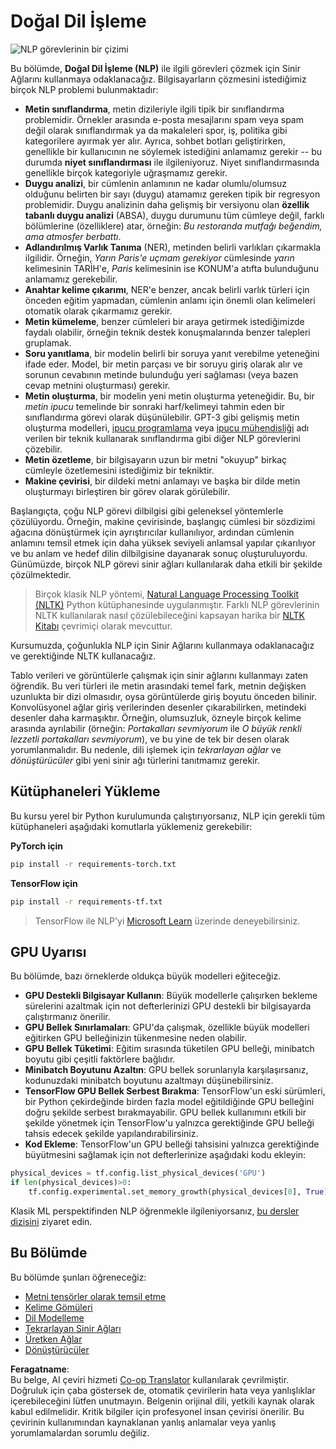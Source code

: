 <!--
CO_OP_TRANSLATOR_METADATA:
{
  "original_hash": "8ef02a9318257ea140ed3ed74442096d",
  "translation_date": "2025-08-26T07:19:03+00:00",
  "source_file": "lessons/5-NLP/README.md",
  "language_code": "tr"
}
-->
# Doğal Dil İşleme

![NLP görevlerinin bir çizimi](../../../../translated_images/ai-nlp.b22dcb8ca4707ceaee8576db1c5f4089c8cac2f454e9e03ea554f07fda4556b8.tr.png)

Bu bölümde, **Doğal Dil İşleme (NLP)** ile ilgili görevleri çözmek için Sinir Ağlarını kullanmaya odaklanacağız. Bilgisayarların çözmesini istediğimiz birçok NLP problemi bulunmaktadır:

* **Metin sınıflandırma**, metin dizileriyle ilgili tipik bir sınıflandırma problemidir. Örnekler arasında e-posta mesajlarını spam veya spam değil olarak sınıflandırmak ya da makaleleri spor, iş, politika gibi kategorilere ayırmak yer alır. Ayrıca, sohbet botları geliştirirken, genellikle bir kullanıcının ne söylemek istediğini anlamamız gerekir -- bu durumda **niyet sınıflandırması** ile ilgileniyoruz. Niyet sınıflandırmasında genellikle birçok kategoriyle uğraşmamız gerekir.
* **Duygu analizi**, bir cümlenin anlamının ne kadar olumlu/olumsuz olduğunu belirten bir sayı (duygu) atamamız gereken tipik bir regresyon problemidir. Duygu analizinin daha gelişmiş bir versiyonu olan **özellik tabanlı duygu analizi** (ABSA), duygu durumunu tüm cümleye değil, farklı bölümlerine (özelliklere) atar, örneğin: *Bu restoranda mutfağı beğendim, ama atmosfer berbattı*.
* **Adlandırılmış Varlık Tanıma** (NER), metinden belirli varlıkları çıkarmakla ilgilidir. Örneğin, *Yarın Paris'e uçmam gerekiyor* cümlesinde *yarın* kelimesinin TARİH'e, *Paris* kelimesinin ise KONUM'a atıfta bulunduğunu anlamamız gerekebilir.  
* **Anahtar kelime çıkarımı**, NER'e benzer, ancak belirli varlık türleri için önceden eğitim yapmadan, cümlenin anlamı için önemli olan kelimeleri otomatik olarak çıkarmamız gerekir.
* **Metin kümeleme**, benzer cümleleri bir araya getirmek istediğimizde faydalı olabilir, örneğin teknik destek konuşmalarında benzer talepleri gruplamak.
* **Soru yanıtlama**, bir modelin belirli bir soruya yanıt verebilme yeteneğini ifade eder. Model, bir metin parçası ve bir soruyu giriş olarak alır ve sorunun cevabının metinde bulunduğu yeri sağlaması (veya bazen cevap metnini oluşturması) gerekir.
* **Metin oluşturma**, bir modelin yeni metin oluşturma yeteneğidir. Bu, bir *metin ipucu* temelinde bir sonraki harf/kelimeyi tahmin eden bir sınıflandırma görevi olarak düşünülebilir. GPT-3 gibi gelişmiş metin oluşturma modelleri, [ipucu programlama](https://towardsdatascience.com/software-3-0-how-prompting-will-change-the-rules-of-the-game-a982fbfe1e0) veya [ipucu mühendisliği](https://medium.com/swlh/openai-gpt-3-and-prompt-engineering-dcdc2c5fcd29) adı verilen bir teknik kullanarak sınıflandırma gibi diğer NLP görevlerini çözebilir.
* **Metin özetleme**, bir bilgisayarın uzun bir metni "okuyup" birkaç cümleyle özetlemesini istediğimiz bir tekniktir.
* **Makine çevirisi**, bir dildeki metni anlamayı ve başka bir dilde metin oluşturmayı birleştiren bir görev olarak görülebilir.

Başlangıçta, çoğu NLP görevi dilbilgisi gibi geleneksel yöntemlerle çözülüyordu. Örneğin, makine çevirisinde, başlangıç cümlesi bir sözdizimi ağacına dönüştürmek için ayrıştırıcılar kullanılıyor, ardından cümlenin anlamını temsil etmek için daha yüksek seviyeli anlamsal yapılar çıkarılıyor ve bu anlam ve hedef dilin dilbilgisine dayanarak sonuç oluşturuluyordu. Günümüzde, birçok NLP görevi sinir ağları kullanılarak daha etkili bir şekilde çözülmektedir.

> Birçok klasik NLP yöntemi, [Natural Language Processing Toolkit (NLTK)](https://www.nltk.org) Python kütüphanesinde uygulanmıştır. Farklı NLP görevlerinin NLTK kullanılarak nasıl çözülebileceğini kapsayan harika bir [NLTK Kitabı](https://www.nltk.org/book/) çevrimiçi olarak mevcuttur.

Kursumuzda, çoğunlukla NLP için Sinir Ağlarını kullanmaya odaklanacağız ve gerektiğinde NLTK kullanacağız.

Tablo verileri ve görüntülerle çalışmak için sinir ağlarını kullanmayı zaten öğrendik. Bu veri türleri ile metin arasındaki temel fark, metnin değişken uzunlukta bir dizi olmasıdır, oysa görüntülerde giriş boyutu önceden bilinir. Konvolüsyonel ağlar giriş verilerinden desenler çıkarabilirken, metindeki desenler daha karmaşıktır. Örneğin, olumsuzluk, özneyle birçok kelime arasında ayrılabilir (örneğin: *Portakalları sevmiyorum* ile *O büyük renkli lezzetli portakalları sevmiyorum*), ve bu yine de tek bir desen olarak yorumlanmalıdır. Bu nedenle, dili işlemek için *tekrarlayan ağlar* ve *dönüştürücüler* gibi yeni sinir ağı türlerini tanıtmamız gerekir.

## Kütüphaneleri Yükleme

Bu kursu yerel bir Python kurulumunda çalıştırıyorsanız, NLP için gerekli tüm kütüphaneleri aşağıdaki komutlarla yüklemeniz gerekebilir:

**PyTorch için**
```bash
pip install -r requirements-torch.txt
```
**TensorFlow için**
```bash
pip install -r requirements-tf.txt
```

> TensorFlow ile NLP'yi [Microsoft Learn](https://docs.microsoft.com/learn/modules/intro-natural-language-processing-tensorflow/?WT.mc_id=academic-77998-cacaste) üzerinde deneyebilirsiniz.

## GPU Uyarısı

Bu bölümde, bazı örneklerde oldukça büyük modelleri eğiteceğiz.
* **GPU Destekli Bilgisayar Kullanın**: Büyük modellerle çalışırken bekleme sürelerini azaltmak için not defterlerinizi GPU destekli bir bilgisayarda çalıştırmanız önerilir.
* **GPU Bellek Sınırlamaları**: GPU'da çalışmak, özellikle büyük modelleri eğitirken GPU belleğinizin tükenmesine neden olabilir.
* **GPU Bellek Tüketimi**: Eğitim sırasında tüketilen GPU belleği, minibatch boyutu gibi çeşitli faktörlere bağlıdır.
* **Minibatch Boyutunu Azaltın**: GPU bellek sorunlarıyla karşılaşırsanız, kodunuzdaki minibatch boyutunu azaltmayı düşünebilirsiniz.
* **TensorFlow GPU Bellek Serbest Bırakma**: TensorFlow'un eski sürümleri, bir Python çekirdeğinde birden fazla model eğitildiğinde GPU belleğini doğru şekilde serbest bırakmayabilir. GPU bellek kullanımını etkili bir şekilde yönetmek için TensorFlow'u yalnızca gerektiğinde GPU belleği tahsis edecek şekilde yapılandırabilirsiniz.
* **Kod Ekleme**: TensorFlow'un GPU belleği tahsisini yalnızca gerektiğinde büyütmesini sağlamak için not defterlerinize aşağıdaki kodu ekleyin:

```python
physical_devices = tf.config.list_physical_devices('GPU') 
if len(physical_devices)>0:
    tf.config.experimental.set_memory_growth(physical_devices[0], True) 
```

Klasik ML perspektifinden NLP öğrenmekle ilgileniyorsanız, [bu dersler dizisini](https://github.com/microsoft/ML-For-Beginners/tree/main/6-NLP) ziyaret edin.

## Bu Bölümde
Bu bölümde şunları öğreneceğiz:

* [Metni tensörler olarak temsil etme](13-TextRep/README.md)
* [Kelime Gömüleri](14-Emdeddings/README.md)
* [Dil Modelleme](15-LanguageModeling/README.md)
* [Tekrarlayan Sinir Ağları](16-RNN/README.md)
* [Üretken Ağlar](17-GenerativeNetworks/README.md)
* [Dönüştürücüler](18-Transformers/README.md)

**Feragatname**:  
Bu belge, AI çeviri hizmeti [Co-op Translator](https://github.com/Azure/co-op-translator) kullanılarak çevrilmiştir. Doğruluk için çaba göstersek de, otomatik çevirilerin hata veya yanlışlıklar içerebileceğini lütfen unutmayın. Belgenin orijinal dili, yetkili kaynak olarak kabul edilmelidir. Kritik bilgiler için profesyonel insan çevirisi önerilir. Bu çevirinin kullanımından kaynaklanan yanlış anlamalar veya yanlış yorumlamalardan sorumlu değiliz.